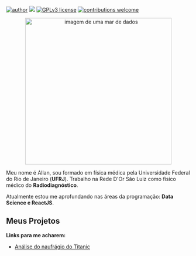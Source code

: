 [![author](https://img.shields.io/badge/author-Allan-red.svg)](https://www.linkedin.com/in/allan-h-rocha/) [![](https://img.shields.io/badge/python-3.7+-blue.svg)](https://www.python.org/downloads/release/python-365/) [![GPLv3 license](https://img.shields.io/badge/License-GPLv3-blue.svg)](http://perso.crans.org/besson/LICENSE.html) [![contributions welcome](https://img.shields.io/badge/contributions-welcome-brightgreen.svg?style=flat)](https://github.com/AllanRocha28/Data-Science)

<p align="center">
  <img src="https://img.freepik.com/vetores-gratis/composto-por-particulas-girando-em-graficos-abstratos_456031-137.jpg?w=826" alt="imagem de uma mar de dados"height=400px >
</p>

Meu nome é Allan, sou formado em física médica pela Universidade Federal do Rio de Janeiro (**UFRJ**).
Trabalho na Rede D'Or São Luiz como físico médico do **Radiodiagnóstico**.

Atualmente estou me aprofundando nas áreas da programação: **Data Science e ReactJS**.


## Meus Projetos

**Links para me acharem:**
* [Análise do naufrágio do Titanic](https://corta.link/9sDdA)
